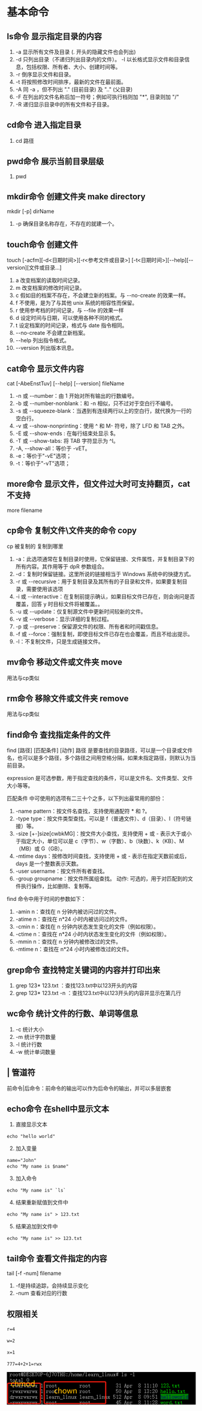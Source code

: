 # 基本命令


## ls命令 显示指定目录的内容
1. -a 显示所有文件及目录 (. 开头的隐藏文件也会列出)
2. -d 只列出目录（不递归列出目录内的文件）。
-l 以长格式显示文件和目录信息，包括权限、所有者、大小、创建时间等。
3. -r 倒序显示文件和目录。
4. -t 将按照修改时间排序，最新的文件在最前面。
5. -A 同 -a ，但不列出 "." (目前目录) 及 ".." (父目录)
6. -F 在列出的文件名称后加一符号；例如可执行档则加 "*", 目录则加 "/"
7. -R 递归显示目录中的所有文件和子目录。

## cd命令 进入指定目录
1. cd 路径


## pwd命令 展示当前目录层级
1. pwd

## mkdir命令 创建文件夹 make directory
mkdir [-p] dirName
1. -p 确保目录名称存在，不存在的就建一个。


## touch命令 创建文件

touch [-acfm][-d<日期时间>][-r<参考文件或目录>] [-t<日期时间>][--help][--version][文件或目录…]

1. a 改变档案的读取时间记录。
2. m 改变档案的修改时间记录。
3. c 假如目的档案不存在，不会建立新的档案。与 --no-create 的效果一样。
4. f 不使用，是为了与其他 unix 系统的相容性而保留。
5. r 使用参考档的时间记录，与 --file 的效果一样
6. d 设定时间与日期，可以使用各种不同的格式。
7. t 设定档案的时间记录，格式与 date 指令相同。
8. --no-create 不会建立新档案。
9. --help 列出指令格式。
10. --version 列出版本讯息。

## cat命令 显示文件内容
cat [-AbeEnstTuv] [--help] [--version] fileName

1. -n 或 --number：由 1 开始对所有输出的行数编号。
2. -b 或 --number-nonblank：和 -n 相似，只不过对于空白行不编号。
3. -s 或 --squeeze-blank：当遇到有连续两行以上的空白行，就代换为一行的空白行。
4. -v 或 --show-nonprinting：使用 ^ 和 M- 符号，除了 LFD 和 TAB 之外。
5. -E 或 --show-ends : 在每行结束处显示 $。
6. -T 或 --show-tabs: 将 TAB 字符显示为 ^I。
7. -A, --show-all：等价于 -vET。
8. -e：等价于"-vE"选项；
9. -t：等价于"-vT"选项；

## more命令 显示文件，但文件过大时可支持翻页，cat不支持
more filename


## cp命令 复制文件\文件夹的命令 copy
cp 被复制的 复制到哪里

1. -a：此选项通常在复制目录时使用，它保留链接、文件属性，并复制目录下的所有内容。其作用等于 dpR 参数组合。
2. -d：复制时保留链接。这里所说的链接相当于 Windows 系统中的快捷方式。
3. -r 或 --recursive：用于复制目录及其所有的子目录和文件，如果要复制目录，需要使用该选项
4. -i 或 --interactive：在复制前提示确认，如果目标文件已存在，则会询问是否覆盖，回答 y 时目标文件将被覆盖。。
5. -u 或 --update：仅复制源文件中更新时间较新的文件。
6. -v 或 --verbose：显示详细的复制过程。
7. -p 或 --preserve：保留源文件的权限、所有者和时间戳信息。
8. -f 或 --force：强制复制，即使目标文件已存在也会覆盖，而且不给出提示。
9. -l：不复制文件，只是生成链接文件。

## mv命令 移动文件或文件夹 move
用法与cp类似

## rm命令 移除文件或文件夹 remove
用法与cp类似

## find命令 查找指定条件的文件
find [路径] [匹配条件] [动作]
路径 是要查找的目录路径，可以是一个目录或文件名，也可以是多个路径，多个路径之间用空格分隔，如果未指定路径，则默认为当前目录。

expression 是可选参数，用于指定查找的条件，可以是文件名、文件类型、文件大小等等。

匹配条件 中可使用的选项有二三十个之多，以下列出最常用的部份：

1. -name pattern：按文件名查找，支持使用通配符 * 和 ?。
2. -type type：按文件类型查找，可以是 f（普通文件）、d（目录）、l（符号链接）等。
3. -size [+-]size[cwbkMG]：按文件大小查找，支持使用 + 或 - 表示大于或小于指定大小，单位可以是 c（字节）、w（字数）、b（块数）、k（KB）、M（MB）或 G（GB）。
4. -mtime days：按修改时间查找，支持使用 + 或 - 表示在指定天数前或后，days 是一个整数表示天数。
5. -user username：按文件所有者查找。
6. -group groupname：按文件所属组查找。
动作: 可选的，用于对匹配到的文件执行操作，比如删除、复制等。

find 命令中用于时间的参数如下：

1. -amin n：查找在 n 分钟内被访问过的文件。
2. -atime n：查找在 n*24 小时内被访问过的文件。
3. -cmin n：查找在 n 分钟内状态发生变化的文件（例如权限）。
4. -ctime n：查找在 n*24 小时内状态发生变化的文件（例如权限）。
5. -mmin n：查找在 n 分钟内被修改过的文件。
6. -mtime n：查找在 n*24 小时内被修改过的文件。


## grep命令 查找特定关键词的内容并打印出来
1. grep 123* 123.txt ：查找123.txt中以123开头的内容
2. grep 123* 123.txt -n ：查找123.txt中以123开头的内容并显示在第几行

## wc命令 统计文件的行数、单词等信息
1. -c 统计大小
2. -m 统计字符数量
3. -l 统计行数
4. -w 统计单词数量

## | 管道符
前命令|后命令：前命令的输出可以作为后命令的输出，并可以多层嵌套

## echo命令 在shell中显示文本
1. 直接显示文本
```linux
echo "hello world"
```
2. 加入变量
```linux
name="John"
echo "My name is $name"
```
3. 加入命令
```linux
echo "My name is" `ls`
```
4. 结果重新赋值到文件中
```linux
echo "My name is" > 123.txt
```

5. 结果追加到文件中
```linux
echo "My name is" >> 123.txt
```
## tail命令 查看文件指定的内容
tail [-f -num] filename
1. -f是持续追踪，会持续显示变化
2. -num 查看对应的行数

## 权限相关
`r=4`

`w=2`

`x=1`

``777=4+2+1=rwx``

![alt text](image-1.png)
